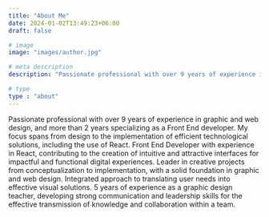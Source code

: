 ```yaml
---
title: "About Me"
date: 2024-01-02T13:49:23+06:00
draft: false

# image
image: "images/author.jpg"

# meta description
description: "Passionate professional with over 9 years of experience in graphic and web design, and more than 2 years specializing as a Front End developer. My focus spans from design to the implementation of efficient technological solutions, including the use of React."

# type
type : "about"
---
```


Passionate professional with over 9 years of experience in graphic and web design, and more than 2 years specializing as a Front End developer. My focus spans from design to the implementation of efficient technological solutions, including the use of React.
Front End Developer with experience in React, contributing to the creation of intuitive and attractive interfaces for impactful and functional digital experiences.
Leader in creative projects from conceptualization to implementation, with a solid foundation in graphic and web design. Integrated approach to translating user needs into effective visual solutions.
5 years of experience as a graphic design teacher, developing strong communication and leadership skills for the effective transmission of knowledge and collaboration within a team.